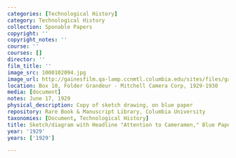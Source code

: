 ```yaml
---
categories: [Technological History]
category: Technological History
collection: Sponable Papers
copyright: ''
copyright_notes: ''
course: ''
courses: []
director: ''
film_title: ''
image_src: 1000102094.jpg
image_url: http://gainesfilm.qa-lamp.ccnmtl.columbia.edu/sites/files/gainesfilm/images/1000102094.jpg
location: Box 10, Folder Grandeur - Mitchell Camera Corp, 1929-1930
media: [document]
notes: June 17, 1929
physical_description: Copy of sketch drawing, on blue paper
repository: Rare Book & Manuscript Library, Columbia University
taxonomies: [Document, Technological History]
title: Sketch/diagram with Headline "Attention to Cameramen," Blue Paper
year: '1929'
years: ['1929']

---
```

